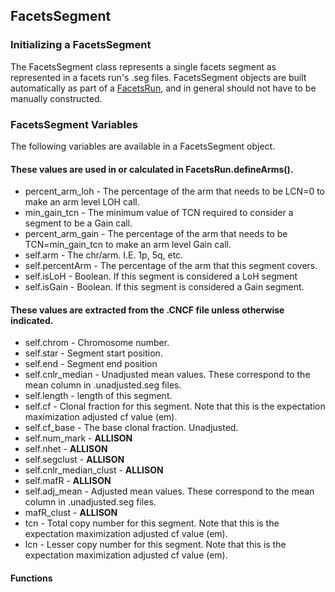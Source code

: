 ## FacetsSegment

### Initializing a FacetsSegment

The FacetsSegment class represents a single facets segment as represented in a facets run's .seg files. 
FacetsSegment objects are built automatically as part of a [FacetsRun](FacetsRun.md), and in general should not have to be manually constructed.  

### FacetsSegment Variables
The following variables are available in a FacetsSegment object.  

#### These values are used in or calculated in FacetsRun.defineArms().
* percent_arm_loh - The percentage of the arm that needs to be LCN=0 to make an arm level LOH call.
* min_gain_tcn - The minimum value of TCN required to consider a segment to be a Gain call.
* percent_arm_gain - The percentage of the arm that needs to be TCN=min_gain_tcn to make an arm level Gain call.
* self.arm - The chr/arm.  I.E. 1p, 5q, etc.
* self.percentArm - The percentage of the arm that this segment covers. 
* self.isLoH - Boolean. If this segment is considered a LoH segment
* self.isGain - Boolean. If this segment is considered a Gain segment.

#### These values are extracted from the .CNCF file unless otherwise indicated.
* self.chrom - Chromosome number.
* self.star - Segment start position.
* self.end - Segment end position
* self.cnlr_median - Unadjusted mean values.  These correspond to the mean column in .unadjusted.seg files.
* self.length - length of this segment.
* self.cf - Clonal fraction for this segment.  Note that this is the expectation maximization adjusted cf value (em).
* self.cf_base - The base clonal fraction.  Unadjusted.
* self.num_mark - **ALLISON**
* self.nhet - **ALLISON**
* self.segclust - **ALLISON**
* self.cnlr_median_clust - **ALLISON**
* self.mafR - **ALLISON**
* self.adj_mean - Adjusted mean values.  These correspond to the mean column in .unadjusted.seg files.
* mafR_clust - **ALLISON**
* tcn - Total copy number for this segment. Note that this is the expectation maximization adjusted cf value (em).
* lcn - Lesser copy number for this segment. Note that this is the expectation maximization adjusted cf value (em).


#### Functions

